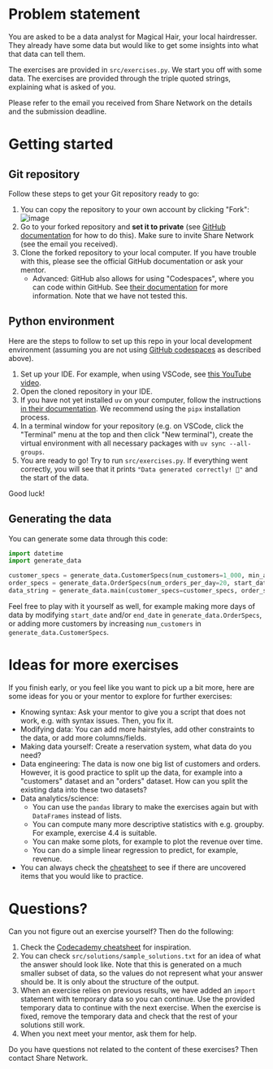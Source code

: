 # Problem statement
You are asked to be a data analyst for Magical Hair, your local hairdresser. They already have some data but would like
to get some insights into what that data can tell them.

The exercises are provided in `src/exercises.py`. We start you off with some data. The exercises are provided through
the triple quoted strings, explaining what is asked of you.

Please refer to the email you received from Share Network on the details and the submission deadline.

# Getting started
## Git repository
Follow these steps to get your Git repository ready to go:
1. You can copy the repository to your own account by clicking "Fork":
   ![image](https://github.com/user-attachments/assets/4dd2d24b-ddfe-4a36-933f-a7444700f4b9)
2. Go to your forked repository and **set it to private** (see [GitHub documentation](https://docs.github.com/en/repositories/managing-your-repositorys-settings-and-features/managing-repository-settings/setting-repository-visibility#changing-a-repositorys-visibility) for how to do this). Make
   sure to invite Share Network (see the email you received).
3. Clone the forked repository to your local computer. If you have trouble with this, please see the official GitHub
   documentation or ask your mentor.
   - Advanced: GitHub also allows for using "Codespaces", where you can code within GitHub. See
     [their documentation](https://docs.github.com/en/codespaces) for more information. Note that we have not tested this.

## Python environment
Here are the steps to follow to set up this repo in your local development environment (assuming you are not using
[GitHub codespaces](https://docs.github.com/en/codespaces) as described above).
1. Set up your IDE. For example, when using VSCode, see [this YouTube video](https://www.youtube.com/watch?v=D2cwvpJSBX4).
2. Open the cloned repository in your IDE.
3. If you have not yet installed `uv` on your computer, follow the instructions [in their documentation](https://docs.astral.sh/uv/getting-started/installation/).
   We recommend using the `pipx` installation process.
4. In a terminal window for your repository (e.g. on VSCode, click the "Terminal" menu at the top and then click
   "New terminal"), create the virtual environment with all necessary packages with `uv sync --all-groups`.
5. You are ready to go! Try to run `src/exercises.py`. If everything went correctly, you will see that it prints
   `"Data generated correctly! 🚀"` and the start of the data.

Good luck!

## Generating the data
You can generate some data through this code:
```python
import datetime
import generate_data

customer_specs = generate_data.CustomerSpecs(num_customers=1_000, min_age=12, max_age=80)
order_specs = generate_data.OrderSpecs(num_orders_per_day=20, start_date=datetime.date(2024, 1, 1), end_date=datetime.date(2024, 12, 31))
data_string = generate_data.main(customer_specs=customer_specs, order_specs=order_specs, seed=1234)
```

Feel free to play with it yourself as well, for example making more days of data by modifying `start_date` and/or
`end_date` in `generate_data.OrderSpecs`, or adding more customers by increasing `num_customers` in
`generate_data.CustomerSpecs`.

# Ideas for more exercises
If you finish early, or you feel like you want to pick up a bit more, here are some ideas for you or your mentor to
explore for further exercises:
- Knowing syntax: Ask your mentor to give you a script that does not work, e.g. with syntax issues. Then, you fix it.
- Modifying data: You can add more hairstyles, add other constraints to the data, or add more columns/fields.
- Making data yourself: Create a reservation system, what data do you need?
- Data engineering: The data is now one big list of customers and orders. However, it is good practice to split up
  the data, for example into a "customers" dataset and an "orders" dataset. How can you split the existing data into
  these two datasets?
- Data analytics/science:
  - You can use the `pandas` library to make the exercises again but with `DataFrames` instead of lists.
  - You can compute many more descriptive statistics with e.g. groupby. For example, exercise 4.4 is suitable.
  - You can make some plots, for example to plot the revenue over time.
  - You can do a simple linear regression to predict, for example, revenue.
- You can always check the [cheatsheet](https://www.codecademy.com/learn/learn-python-3/modules/learn-python3-classes/cheatsheet) to see if there are uncovered items that you would like to practice.

# Questions?
Can you not figure out an exercise yourself? Then do the following:
1. Check the [Codecademy cheatsheet](https://www.codecademy.com/learn/learn-python-3/modules/learn-python3-classes/cheatsheet) for inspiration.
2. You can check `src/solutions/sample_solutions.txt` for an idea of what the answer should look like. Note that this is
   generated on a much smaller subset of data, so the values do not represent what your answer should be. It is only
   about the structure of the output.
3. When an exercise relies on previous results, we have added an `import` statement with temporary data so you can
   continue. Use the provided temporary data to continue with the next exercise. When the exercise is fixed, remove the
   temporary data and check that the rest of your solutions still work.
4. When you next meet your mentor, ask them for help.

Do you have questions not related to the content of these exercises? Then contact Share Network.
